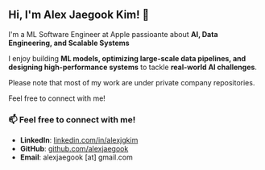 ## Hi, I'm Alex Jaegook Kim! 👋  

I'm a ML Software Engineer at Apple passioante about **AI, Data Engineering, and Scalable Systems**

I enjoy building **ML models, optimizing large-scale data pipelines, and designing high-performance systems** to tackle **real-world AI challenges**.

Please note that most of my work are under private company repositories.

Feel free to connect with me!

### 📫 Feel free to connect with me!
- **LinkedIn**: [linkedin.com/in/alexjgkim](https://linkedin.com/in/alexjgkim)  
- **GitHub**: [github.com/alexjaegook](https://github.com/alexjaegook)  
- **Email**: alexjaegook [at] gmail.com   
